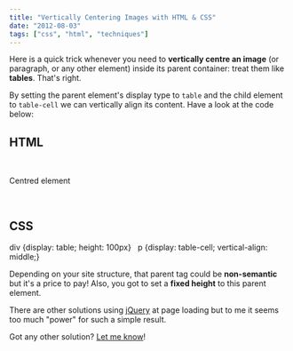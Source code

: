 ```yaml
---
title: "Vertically Centering Images with HTML & CSS"
date: "2012-08-03"
tags: ["css", "html", "techniques"]
---
```


Here is a quick trick whenever you need to **vertically centre an image** (or paragraph, or any other element) inside its parent container: treat them like **tables**. That's right.

By setting the parent element's display type to `table` and the child element to `table-cell` we can vertically align its content. Have a look at the code below:

## HTML

<div>
  <p>Centred element</p>
 </div>

## CSS

div {display: table; height: 100px}
  p {display: table-cell; vertical-align: middle;}

Depending on your site structure, that parent tag could be **non-semantic** but it's a price to pay! Also, you got to set a **fixed height** to this parent element.

There are other solutions using [jQuery](http://jpedroribeiro.com/tag/jquery/ "Tag: jQuery") at page loading but to me it seems too much "power" for such a simple result.

Got any other solution? [Let me know](http://jpedroribeiro.com/contact-me/ "Contact Me")!
